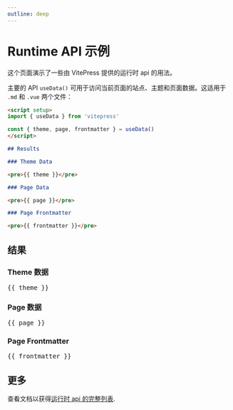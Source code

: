 ```yaml
---
outline: deep
---
```


# Runtime API 示例

这个页面演示了一些由 VitePress 提供的运行时 api 的用法。

主要的 API `useData()` 可用于访问当前页面的站点、主题和页面数据。这适用于 `.md` 和 `.vue` 两个文件：

```md
<script setup>
import { useData } from 'vitepress'

const { theme, page, frontmatter } = useData()
</script>

## Results

### Theme Data

<pre>{{ theme }}</pre>

### Page Data

<pre>{{ page }}</pre>

### Page Frontmatter

<pre>{{ frontmatter }}</pre>
```

<script setup>
import { useData } from 'vitepress'

const { site, theme, page, frontmatter } = useData()
</script>

## 结果

### Theme 数据

<pre>{{ theme }}</pre>

### Page 数据

<pre>{{ page }}</pre>

### Page Frontmatter

<pre>{{ frontmatter }}</pre>

## 更多

查看文档以获得[运行时 api 的完整列表](https://vitepress.dev/reference/runtime-api#usedata).
